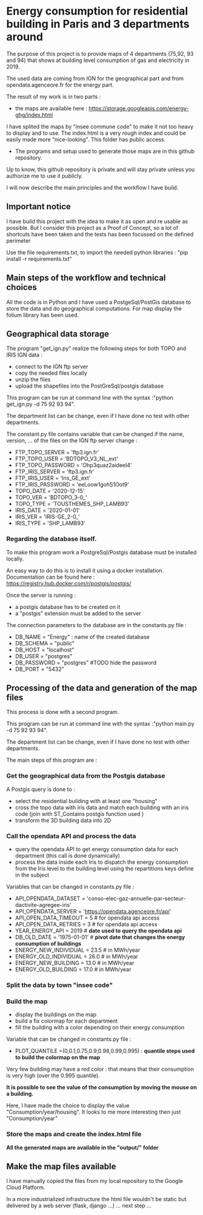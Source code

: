 # Energy consumption for residential building in Paris and 3 departments around
The purpose of this project is to provide maps of 4 departments (75,92, 93 and 94) that shows at building level consumption of gas and electricity in 2019.

The used data are coming from IGN for the geographical part and from opendata.agenceore.fr for the energy part.

The result of my work is in two parts :
+ the maps are available here : https://storage.googleapis.com/energy-ghg/index.html

I have splited the maps by "insee commune code" to make it not too heavy to display and to use. The index.html is a very rough index and could be easily made more "nice-looking". This folder has public access.
+ The programs and setup used to generate those maps are in this github repository.

Up to know, this github repository is private and will stay private unless you authorize me to use it publicly.

I will now describe the main principles and the workflow I have build.
## Important notice
I have build this project with the idea to make it as open and re usable as possible. But I consider this project as a Proof of Concept, so a lot of shortcuts have been taken and the tests has been focussed on the defined perimeter

Use the file requirements.txt, to import the needed python libraries : "pip install -r requirements.txt"

## Main steps of the workflow and technical choices
All the code is in Python and I have used a PostgeSql/PostGis database to store the data and do geographical computations. For map display the folium library has been used.
## Geographical data storage
The program "get_ign.py" realize the following steps for both TOPO and IRIS IGN data :
* connect to the IGN ftp server
* copy the needed files locally
* unzip the files
* upload the shapefiles into the PostGreSql/postgis database

This program can be run at command line with the syntax :"python get_ign.py -d 75 92 93 94".

The department list can be change, even if I have done no test with other departments.

The constant.py file contains variable that can be changed if the name, version, ... of the files on the IGN ftp server change :

* FTP_TOPO_SERVER = 'ftp3.ign.fr'
* FTP_TOPO_USER = 'BDTOPO_V3_NL_ext'
* FTP_TOPO_PASSWORD = 'Ohp3quaz2aideel4'
* FTP_IRIS_SERVER = 'ftp3.ign.fr'
* FTP_IRIS_USER = 'Iris_GE_ext'
* FTP_IRIS_PASSWORD = 'eeLoow1gohS1Oot9'
* TOPO_DATE = '2020-12-15'
* TOPO_VER = 'BDTOPO_3-0_'
* TOPO_TYPE = 'TOUSTHEMES_SHP_LAMB93'
* IRIS_DATE = '2020-01-01'
* IRIS_VER = 'IRIS-GE_2-0_'
* IRIS_TYPE = 'SHP_LAMB93'

### Regarding the database itself.
To make this program work a PostgreSql/Postgis database must be installed locally.

An easy way to do this is to install it using a docker installation. Documentation can be found here : https://registry.hub.docker.com/r/postgis/postgis/

Once the server is running :
* a postgis database has to be created on it
* a "postgis" extension must be added to the server

The connection parameters to the database are in the constants.py file :
* DB_NAME = "Energy"     : name of the created database
* DB_SCHEMA = "public"
* DB_HOST = "localhost"
* DB_USER = "postgres"
* DB_PASSWORD = "postgres" #TODO hide the password
* DB_PORT = "5432"
## Processing of the data and generation of the map files
This process is done with a second program.

This program can be run at command line with the syntax :"python main.py -d 75 92 93 94".

The department list can be change, even if I have done no test with other departments.

The main steps of this program are :
### Get the geographical data from the Postgis database
A Postgis query is done to :
* select the residential building with at least one "housing"
* cross the topo data with iris data and match each building with an iris code (join with ST_Contains postgis function used )
* transform the 3D building data into 2D


### Call the opendata API and process the data

* query the opendata API to get energy consumption data for each department (this call is done dynamically)
* process the data inside each Iris to dispatch the energy consumption from the Iris level to the building level using the repartitions keys define in the subject

Variables that can be changed in constants.py file :
* API_OPENDATA_DATASET = 'conso-elec-gaz-annuelle-par-secteur-dactivite-agregee-iris'
* API_OPENDATA_SERVER = 'https://opendata.agenceore.fr/api'
* API_OPEN_DATA_TIMEOUT = 5 # for opendata api access
* API_OPEN_DATA_RETRIES = 3 # for opendata api access
* YEAR_ENERGY_API = 2019 # **date used to query the opendata api**
* DB_OLD_DATE = '1975-01-01' # **pivot date that changes the energy consumption of buildings**
* ENERGY_NEW_INDIVIDUAL = 23.5 # in MWh/year
* ENERGY_OLD_INDIVIDUAL = 26.0 # in MWh/year
* ENERGY_NEW_BUILDING = 13.0 # in MWh/year
* ENERGY_OLD_BUILDING = 17.0 # in MWh/year

### Split the data by town "insee code"
### Build the map
* display the buildings on the map
* build a fix colormap for each department
* fill the building with a color depending on their energy consumption

Variable that can be changed in constants.py file :
* PLOT_QUANTILE =(0,0.1,0.75,0.9,0.98,0.99,0.995) : **quantile steps used to build the colormap on the map**

Very few building may have a red color : that means that their consumption is very high (over the 0.995 quantile).

**It is possible to see the value of the consumption by moving the mouse on a building.**

Here, I have made the choice to display the value "Consumption/year/housing". It looks to me more interesting then just "Consumption/year"

### Store the maps and create the index.html file

**All the generated maps are available in the "output/" folder**
## Make the map files available

I have manually copied the files from my local repository to the Google Cloud Platform.

In a more industrialized infrastructure the html file wouldn't be static but delivered by a web server (flask, django ...) ... next step ...


